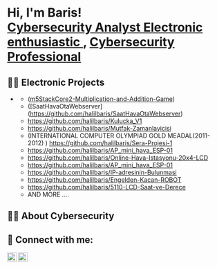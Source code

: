 <h1>Hi, I'm Baris! <br/><a href="https://github.com/halilbaris">Cybersecurity Analyst 
Electronic enthusiastic </a>, <a href="https://www.linkedin.com/in/halilbaris/">Cybersecurity Professional</a> </h1>

<h2>👨‍💻 Electronic Projects </h2>

- <b></b>
  - ([m5StackCore2-Multiplication-and-Addition-Game](https://github.com/halilbaris/m5StackCore2-Multiplication-and-Addition-Game))
  - ([SaatHavaOtaWebserver] (https://github.com/halilbaris/SaatHavaOtaWebserver)
  - https://github.com/halilbaris/Kulucka_V1
  - https://github.com/halilbaris/Mutfak-Zamanlayicisi
  - (INTERNATIONAL COMPUTER OLYMPIAD GOLD MEADAL(2011-2012) ) https://github.com/halilbaris/Sera-Projesi-1
  - https://github.com/halilbaris/AP_mini_hava_ESP-01
  - https://github.com/halilbaris/Online-Hava-Istasyonu-20x4-LCD
  - https://github.com/halilbaris/AP_mini_hava_ESP-01
  - https://github.com/halilbaris/IP-adresinin-Bulunmasi
  - https://github.com/halilbaris/Engelden-Kacan-ROBOT
  - https://github.com/halilbaris/5110-LCD-Saat-ve-Derece
  - AND MORE .... 

<h2>👨‍💻 About Cybersecurity </h2>

<h2> 🤳 Connect with me:</h2>


[<img align="left" alt="HalilBaris | Twitter" width="22px" src="https://cdn.jsdelivr.net/npm/simple-icons@v3/icons/twitter.svg" />][twitter]
[<img align="left" alt="HalilBaris | LinkedIn" width="22px" src="https://cdn.jsdelivr.net/npm/simple-icons@v3/icons/linkedin.svg" />][linkedin]

[twitter]:  https://twitter.com/BarisCyber
[linkedin]: https://linkedin.com/in/halilbaris
